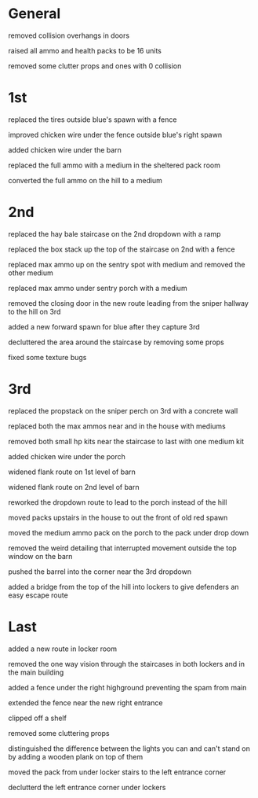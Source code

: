 # General
removed collision overhangs in doors

raised all ammo and health packs to be 16 units

removed some clutter props and ones with 0 collision

# 1st
replaced the tires outside blue's spawn with a fence 

improved chicken wire under the fence outside blue's right spawn 

added chicken wire under the barn 

replaced the full ammo with a medium in the sheltered pack room

converted the full ammo on the hill to a medium

# 2nd
replaced the hay bale staircase on the 2nd dropdown with a ramp 

replaced the box stack up the top of the staircase on 2nd with a fence 

replaced max ammo up on the sentry spot with medium and removed the other medium 

replaced max ammo under sentry porch with a medium 

removed the closing door in the new route leading from the sniper hallway to the hill on 3rd 

added a new forward spawn for blue after they capture 3rd 

decluttered the area around the staircase by removing some props

fixed some texture bugs

# 3rd
replaced the propstack on the sniper perch on 3rd with a concrete wall

replaced both the max ammos near and in the house with mediums

removed both small hp kits near the staircase to last with one medium kit

added chicken wire under the porch

widened flank route on 1st level of barn

widened flank route on 2nd level of barn

reworked the dropdown route to lead to the porch instead of the hill

moved packs upstairs in the house to out the front of old red spawn

moved the medium ammo pack on the porch to the pack under drop down

removed the weird detailing that interrupted movement outside the top window on the barn

pushed the barrel into the corner near the 3rd dropdown

added a bridge from the top of the hill into lockers to give defenders an easy escape route

# Last
added a new route in locker room

removed the one way vision through the staircases in both lockers and in the main building

added a fence under the right highground preventing the spam from main

extended the fence near the new right entrance

clipped off a shelf

removed some cluttering props

distinguished the difference between the lights you can and can't stand on by adding a wooden plank on top of them

moved the pack from under locker stairs to the left entrance corner

declutterd the left entrance corner under lockers
